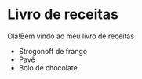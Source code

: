 # Livro de receitas

Olá!Bem vindo ao meu livro de receitas
- Strogonoff de frango
- Pavê
- Bolo de chocolate
